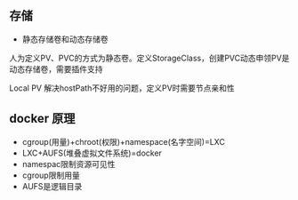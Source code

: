 ## 存储

- 静态存储卷和动态存储卷

人为定义PV、PVC的方式为静态卷。定义StorageClass，创建PVC动态申领PV是动态存储卷，需要插件支持

Local PV 
解决hostPath不好用的问题，定义PV时需要节点亲和性

## docker 原理

- cgroup(用量)+chroot(权限)+namespace(名字空间)=LXC
- LXC+AUFS(堆叠虚拟文件系统)=docker
- namespac限制资源可见性
- cgroup限制用量
- AUFS是逻辑目录
